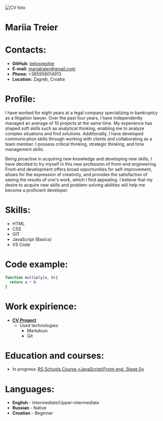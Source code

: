 ![CV foto](https://avatars.githubusercontent.com/u/137496420?v=4)
# Mariia Treier
# Contacts:
* **GitHub:** [belosnezhie](https://github.com/belosnezhie)
* **E-mail:** mariatraier@gmail.com
* **Phone:** +385958014913
* **Location:** Zagreb, Croatia
# Profile:

I have worked for eight years at a legal company specializing in bankruptcy as a litigation lawyer. Over the past four years, I have independently managed an average of 10 projects at the same time. My experience has shaped soft skills such as analytical thinking, enabling me to analyze complex situations and find solutions. Additionally, I have developed communication skills through working with clients and collaborating as a team member. I possess critical thinking, strategic thinking, and time management skills.

 Being proactive in acquiring new knowledge and developing new skills, I have decided to try myself in this new profession of front-end engineering. Front-end development offers broad opportunities for self-improvement, allows for the expression of creativity, and provides the satisfaction of seeing the results of one's work, which I find appealing. I believe that my desire to acquire new skills and problem-solving abilities will help me become a proficient developer.
# Skills:
* HTML
* CSS
* GIT
* JavaScript (Basics)
* VS Code
# Code example:
```js
function multiply(a, b){
  return a * b
}
```
# Work expirience:
* [**CV Progect**](https://github.com/belosnezhie/rsschool-cv/blob/gh-pages/cv.md?plain=1)
  * Used technologies:
    * Markdoun
    * Git
# Education and courses:
* In progress: [RS Schools Course «JavaScript/Front-end. Stage 0»](https://rs.school/js-stage0/)
# Languages:
* **English** - Intermediate/Upper-intermediate
* **Russian** - Native
* **Croatian** - Beginner